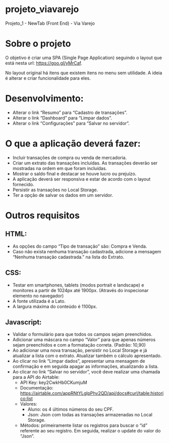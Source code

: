 # projeto_viavarejo
Projeto_1 - NewTab (Front End) - Via Varejo

# Sobre o projeto
O objetivo é criar uma SPA (Single Page Application) seguindo o layout que está nesta url: https://goo.gl/yMrCaf.

No layout original há itens que existem itens no menu sem utilidade. A ideia é alterar e criar funcionalidade para eles.

# Desenvolvimento:
- Alterar o link “Resumo” para “Cadastro de transações”.
- Alterar o link “Dashboard” para “Limpar dados”.
- Alterar o link “Configurações” para “Salvar no servidor”.

# O que a aplicação deverá fazer:
- Incluir transações de compra ou venda de mercadoria.
- Criar um extrato das transações incluídas. As transações deverão ser mostradas na ordem em que foram incluídas.
- Mostrar o saldo final e destacar se houve lucro ou prejuízo.
- A aplicação deverá ser responsiva e estar de acordo com o layout fornecido.
- Persistir as transações no Local Storage.
- Ter a opção de salvar os dados em um servidor.

# Outros requisitos

## HTML:
- As opções do campo “Tipo de transação” são: Compra e Venda.
- Caso não exista nenhuma transação cadastrada, adicione a mensagem “Nenhuma transação cadastrada.” na lista do Extrato.

## CSS:
- Testar em smartphones, tablets (modos portrait e landscape) e monitores a partir de 1024px até 1900px. (Através do inspecionar elemento no navegador)
- A fonte utilizada é a Lato.
- A largura máxima do conteúdo é 1100px.

## Javascript:
- Validar o formulário para que todos os campos sejam preenchidos.
- Adicionar uma máscara no campo “Valor” para que apenas números sejam preenchidos e com a formatação correta. (Padrão: 10,90)
- Ao adicionar uma nova transação, persistir no Local Storage e já atualizar a lista com o extrato. Atualizar também o cálculo apresentado.
- Ao clicar no link “Limpar dados”, apresentar uma mensagem de confirmação e em seguida apagar as informações, atualizando a lista.
- Ao clicar no link “Salvar no servidor”, você deve realizar uma chamada para a API do Airtable: 
  - API Key: key2CwkHb0CKumjuM
  - Documentação: https://airtable.com/appRNtYLglpPhv2QD/api/docs#curl/table:historico:list
  - Valores:
    - Aluno: os 4 últimos números do seu CPF.
    - Json: Json com todas as transações armazenadas no Local Storage.
  - Métodos: primeiramente listar os registros para buscar o “id” referente ao seu registro. Em seguida, realizar o update do valor do “Json”.

